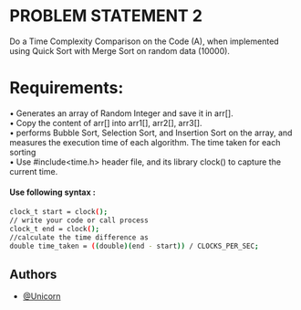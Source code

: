 
# PROBLEM STATEMENT 2

Do a Time Complexity Comparison on the Code (A), when implemented using Quick Sort with Merge Sort on random data (10000).  
# Requirements:  
•	Generates an array of Random Integer and save it in arr[].  
•	Copy the content of arr[] into arr1[], arr2[], arr3[].  
•	performs Bubble Sort, Selection Sort, and Insertion Sort on the array, and measures the execution time of each algorithm. The time taken for each sorting  
•	Use #include<time.h> header file, and its library clock() to capture the current time.  
#### Use following syntax : 
``` bash
clock_t start = clock();
// write your code or call process
clock_t end = clock();
//calculate the time difference as
double time_taken = ((double)(end - start)) / CLOCKS_PER_SEC;
  ```


## Authors

- [@Unicorn](https://github.com/sahilgoyal7214/)

